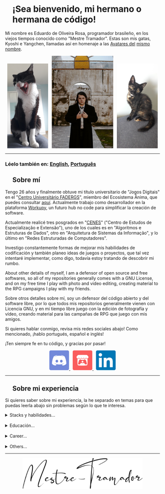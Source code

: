 <div id="toc">
  <ul style="list-style: none;">
    <summary>
      <h1>
        ¡Sea bienvenido, mi hermano o hermana de código!
      </h1>
    </summary>
  </ul>
</div>

<!--
  Cómo se renderiza un h1 y h2 sin subrayado:
  https://gist.github.com/CodeByAidan/bb43bdb1c07c0933d8b67c23515fb912
-->

Mi nombre es Eduardo de Oliveira Rosa, programador brasileño, en los viejos tiempos conocido como
"Mestre Tramador". Estas son mis gatas, Kyoshi e Yangchen, llamadas así en homenaje a las [Avatares del][kyoshi]
[mismo nombre][yangchen].

<p id="mestre-tramador-y-kyoshi-e-yangchen" align="center">
  <img src="./assets/images/kyoshi.jpg" alt="Una foto de mi gata" width="133" height="275" />
  &nbsp;
  <!-- markdownlint-disable-next-line MD013 -->
  <img src="./assets/images/mestre-tramador.jpg" alt="Una foto de mi mismo" width="200" height="300" />
  &nbsp;
  <img src="./assets/images/yangchen.jpg" alt="Una foto de mi gata" width="133" height="275" />
</p>

---

### Léelo también en: [English][en], [Português][pt]

<div id="toc">
  <ul style="list-style: none;">
    <summary>
      <h2>
        Sobre mí
      </h2>
    </summary>
  </ul>
</div>

Tengo 26 años y finalmente obtuve mi título universitario de "Jogos Digitais" en el "[Centro Universitário
FADERGS][fadergs]", miembro del Ecosistema Ânima, que puedes consultar [aquí][fadergs-degree].
Actualmente trabajo como desarrollador en la plataforma [Workupy][workupy], un futuro hub no code
para simplificar la creación de software.

Actualmente realicé tres posgrados en "[CENES]" ("Centro de Estudos de Especialização e
Extensão"), uno de los cuales es en "Algoritmos e Estruturas de Dados", otro en "Arquitetura de
Sistemas da Informação", y lo último en "Redes Estruturadas de Computadores".

Investigo constantemente formas de mejorar mis habilidades de codificación y también planeo ideas de
juegos o proyectos, que tal vez intentaré implementar, como digo, todavía estoy tratando de descobrir
mi rumbo.

About other details of myself, I am a defensor of open source and free softwares, so all of my repositories
generally comes with a GNU License, and on my free time I play with photo and video editing, creating
material to the RPG campaigns I play with my friends.

Sobre otros detalles sobre mí, soy un defensor del código abierto y del software libre, por lo que
todos mis repositorios generalmente vienen con Licencia GNU, y en mi tiempo libre juego con la edición
de fotografía y vídeo, creando material para las campañas de RPG que juego con mis amigos.

Si quieres hablar conmigo, revisa mis redes sociales abajo! Como mencionado, ¡hablo portugués, español
e inglés!

¡Ten siempre fe en tu código, y gracias por pasar!

<p id="ponte-en-contacto" align="center">
  <a href="https://discord.com/users/335813464079728650">
    <img src="./assets/icons/discord.svg" alt="Discord" width="64" height="64" />
  </a>
  &nbsp;
  <a href="https://mestre-tramador.itch.io">
    <img src="./assets/icons/itch.io.svg" alt="Itch.io" width="64" height="64" />
  </a>
  &nbsp;
  <a href="https://www.linkedin.com/in/mestre-tramador">
    <img src="./assets/icons/linkedin.svg" alt="LinkedIn" width="64" height="64" />
  </a>
</p>

---

<div id="toc">
  <ul style="list-style: none;">
    <summary>
      <h2>
        Sobre mi experiencia
      </h2>
    </summary>
  </ul>
</div>

Si quieres saber sobre mi experiencia, la he separado en temas para que puedas leerla abajo sin problemas
según lo que te interesa.

<details>
  <summary>
    Stacks y habilidades...
  </summary>

  <blockquote>
    <!-- markdownlint-disable-next-line MD013 -->
    <abbr title="If you want to accomplish something in the world, idealism is not enough — you need to choose a method that works to achieve the goal. In other words, you need to be pragmatic.">
      "Si quieres lograr algo en el mundo, el idealismo no basta; necesitas elegir un método que funcione
      para alcanzar la meta. En otras palabras, necesitas ser pragmático."
    </abbr>
    - Richard Stallman
  </blockquote>

  <br />

  A lo largo de los años, he llegado a dos conclusiones sobre mis habilidades: que aprendí mucho y
  que tengo mucho más que aprender. Dicho esto, es justo que comparta lo *mucho* que aprendí aquí también.

  <br />

  <!-- #region Programación de Bajo Nivel -->
  <h4>
    Programación de Bajo Nivel
  </h4>

  El primer lenguaje de programación real que aprendí fue C, que usé principalmente en el ámbito académico,
  donde también he desarrollado con Arduino. En general, sé programar en C, pero no soy experto en su
  optimización ni en los complejos detalles sobre estructuras y punteros.

  Mi objetivo principal es empezar a estudiar más lenguajes de bajo nivel como C++, Rust, Zig y Nim,
  e incluso más C, para mejorar mi comprensión de servidores web backend fiables y rápidos, y, por
  supuesto, de juegos visualmente exigentes.
  <!-- #endregion -->

  <br />

  <!-- #region Programación de Alto Nivel -->
  <h4>
    Programación de Alto Nivel
  </h4>

  Después de C, aprendí Java, lo que me abrió los ojos a la Programación Orientada a Objetos. Más tarde,
  perfeccioné mis conocimientos de Java mientras desarrollaba mods para Minecraft o algunos proyectos
  que tenía que realizar en mi trabajo. Aún en programación orientada a objetos, aprendí PHP después
  de Java como mi primer lenguaje backend para la web, y posteriormente C# mientras estudiaba el motor
  de juegos Unity durante mi licenciatura.

  En cuanto a scripting, JavaScript fue el primer lenguaje que aprendí junto con PHP, y probablemente
  es el que más uso actualmente debido a mi trabajo. No obstante, no demasiado tarde aprendí TypeScript
  cuando me introduje en el concepto de frameworks, paquetes y bibliotecas. Recientemente he empezado
  a aprender algo de Python, pero aún me queda mucho camino por recorrer... Lo cual no ocurre con los
  shells de Unix, donde la mayor parte de mi conocimiento autodidacta se centra en POSIX, pero también
  aprendí Bash, Z-Shell y Fish. En Windows, mi conocimiento autodidacta de los archivos Batch es mucho
  menos impresionante, principalmente porque prefiero Unix para programar, pero algún día aprenderé
  más sobre ellos junto con PowerShell.

  Lua ​​es el único lenguaje procedimental de alto nivel que conozco más o menos, y es un objetivo de
  mis estudios junto con Julia, Go y Odin en ese tema. Otros objetivos, en programación orientada a objetos,
  incluyen Ruby, Objective-C, Swift, Kotlin, Scala y Dart. No me entusiasma mucho la programación funcional,
  pero no niego una gana de aprender lenguajes como Haskell, Elixir, Clojure, F# y otras.
  <!-- #endregion -->

  <br />

  <!-- #region Lenguajes de Marcado y Datos -->
  <h4>
    Lenguajes de Marcado y Datos
  </h4>

  Antes de aprender JavaScript y PHP, aprendí primero HTML, pero solo comprendí su semántica correcta
  con mucha más rapidez cuando descubrí los frameworks frontend en JS. Con mi comprensión de las API
  REST, aprendí JSON y XML, y más o menos en esta época conocí SVG, que me llevó más tiempo comprender
  debido a mi falta de habilidades artísticas y de diseño.

  Después de mi primer año trabajando en desarrollo, el uso de YAML y TOML se volvió más común para
  archivos de configuración o atributos, así que también estudié estos formatos. El clásico formato
  INI de texto plano también adquirió importancia para mí en esta época con los archivos `.env`,
  que a su vez añadieron un elemento más a esta stack.
  <!-- #endregion -->

  <br />

  <!-- #region Lenguajes de Estilo -->
  <h4>
    Lenguajes de Estilo
  </h4>

  En realidad, principalmente para la web, aprendí CSS como complemento de HTML, pero recientemente
  he profundizado en conceptos complejos como variables, pseudoclases, funciones y anidación. En cuanto
  a preprocesadores, el único con el que tengo una experiencia considerable es Sass, específicamente
  su sintaxis SCSS, pero deseo aprender más sobre él, ya que quiero aprender LESS y Stylus.

  No me gustan mucho las ideas como JSS ni herramientas similares para generar CSS, por lo que no están
  en mi plan de aprendizaje sobre estilo. Por otro lado, quiero ampliar mis conocimientos sobre lenguajes
  de estilo en áreas más allá de la web.
  <!-- #endregion -->

  <br />

  <!-- #region Motores de Juegos -->
  <h4>
    Motores de Juegos
  </h4>

  El enfoque principal de un desarrollador de juegos son, naturalmente, los motores de juego. El único
  que actualmente sé usar, y por cierto no en su totalidad, es Unity. La mayoría de los juegos que
  desarrollé en Unity fueron académicos o incompletos, así que la única fuente que publiqué es el
  [proyecto final][tcc] de mi licenciatura. Por supuesto, si vale la pena considerar el juego como motor,
  hice [algunos experimentos][mocrr] a prueba y error con mods de Minecraft con Minecraft Forge, pero
  mi gran plan de estudio ahora mismo es Godot, con el que planeo implementar mi primer juego "de verdad",
  pero hablaré de eso más adelante...
  <!-- #endregion -->

  <br />

  <!-- #region Frameworks Web -->
  <h4>
    Frameworks Web
  </h4>

  La idea de los frameworks surgió en mi mente desde mi primer día de prácticas. Naturalmente, desde
  que comprendí sus conceptos, he conocido frameworks web para backend, principalmente para crear APIs
  REST, y para frontend, que incluyen frameworks en JS para crear SPAs y aplicar estilos.

  Siguiendo este orden, el primer framework que conocí fue Laravel y, poco después, Lumen, su microderivado.
  Más tarde, aprendería uno favorito de muchos, Express, que se mantuvo como el más usado durante toda
  mi experiencia laboral, a pesar de que no me gusta el uso de JavaScript para backend. Mi objetivo
  es mejorar esta lista, especialmente estudiando frameworks de otros lenguajes, como Spring, ASP.NET,
  Django, Ruby on Rails y muchos más.

  En cuanto al frontend, Angular fue el primero que aprendí y poco después también aprendí Vue.js.
  A diferencia de la casi infinita cantidad de frameworks de JavaScript, el único que quiero aprender,
  además de los dos mencionados, con el tiempo, es Svelte. Y sobre el tema de estilo, los que aprendí,
  usé y parcialmente amplié en algunos proyectos de trabajo son Bootstrap y Tailwind CSS, pero en general
  este no es mi pico de interés de estudio actualmente.
  <!-- #endregion -->

  <br />

  <!-- #region Bibliotecas Web -->
  <h4>
    Bibliotecas Web
  </h4>

  Resulta un poco confuso si algunas bibliotecas son frameworks o si un framework es lo suficientemente
  pequeño como para serlo. Sin embargo, para una nomenclatura correcta, dos bibliotecas de JavaScript
  que aprendí son jQuery y React. En mi experiencia, he trabajado más con bibliotecas que con frameworks,
  y no creo que deje de aprender con estos últimos, principalmente porque quiero probar htmx y otras
  bibliotecas más orientadas a las MPAs.
  <!-- #endregion -->

  <br />

  <!-- #region Herramientas Web -->
  <h4>
    Herramientas Web
  </h4>

  Dado que la mayor parte de mi experiencia laboral fue con JavaScript, he tenido contacto con diversas
  herramientas para desarrollar las mejores aplicaciones, como compiladores como Babel, Webpack y Vite,
  que también utilicé como servidor de desarrollo con recarga en vivo en paralelo a Nodemon, todo parte
  del ecosistema de Node.js. Soy consciente de que hay muchas más herramientas por descubrir y aprender,
  pero estas las prefiero orientadas al aprendizaje por necesidad.
  <!-- #endregion -->

  <br />

  <!-- #region Servidores Web -->
  <h4>
    Servidores Web
  </h4>

  Actualmente, solo he aprendido, aunque no a fondo, a configurar y mantener un servidor web NGINX
  con proxy inverso, balanceo de carga, reescritura de URL, SSL y caché. Uno de mis principales objetivos
  con respecto a mis conocimientos de NGINX es ampliarlos para aprender sobre conexiones IPv6, solicitudes
  basadas en UDP y mucho más, incluyendo el uso de scripts Lua para procesar las solicitudes entrantes.
  También quiero aprender sobre otros servidores web como Apache, Varnish y Traefik, y quizás construir
  uno solo para adquirir experiencia, capaz de manejar varios protocolos.
  <!-- #endregion -->

  <br />

  <!-- #region Bases de Datos -->
  <h4>
    Bases de Datos
  </h4>

  De todos los tipos de bases de datos que existen, estoy más familiarizado con las relacionales,
  en concreto con MySQL, MariaDB y SQLite. La próxima que quiero estudiar es PostgreSQL. Las bases de
  datos no relacionales son un tema en el que necesito profundizar, pero conozco algunos de sus conceptos
  básicos, como Redis, la única base de datos clave-valor que usé para almacenar en caché algunos datos
  y gestionar colas, lo que también requiere un estudio más profundo.
  <!-- #endregion -->

  <br />

  <!-- #region Infraestructura -->
  <h4>
    Infraestructura
  </h4>

  Cabe aclarar que por Infraestructura me refiero más a la arquitectura de software que a las provisiones
  físicas, y en ese sentido, me complace ampliar cada vez más mis conocimientos de Docker y Kubernetes,
  este último con Minikube, ¡por sus increíbles herramientas y conceptos! También aprendí a usar Certbot
  para generar archivos de certificado. En cuanto a otros servicios, más orientados a terceros, he
  utilizado AWS (EC2, S3, RDS, ElastiCache) y Firebase.

  Planeo aprender más herramientas sobre este tema, como Terraform, Prometheus, Grafana, Elasticsearch,
  Kafka y RabbitMQ. En otras palabras, mi experiencia con DevOps y CI/CD es limitada debido a la falta
  de grandes equipos en las empresas en las que trabajé, lo que hizo que la implementación fuera más
  superficial y reservada, además de que los despliegues no eran tan grandes.
  <!-- #endregion -->

  <br />

  <!-- #region Desarrollo Móvil -->
  <h4>
    Desarrollo Móvil
  </h4>

  Mi experiencia en el desarrollo de aplicaciones móviles proviene principalmente de los frameworks
  Ionic y React Native que aprendí en mi trabajo, lo que significa que estoy más familiarizado con el
  desarrollo híbrido para móviles que con el desarrollo nativo puro. También aprendí a trabajar con
  Android Studio y XCode, así como con Google Play Console y App Store Connect para el despliegue,
  y para Apple, utilicé una máquina virtual debido a que macOS es inasequible en mi lugar de trabajo.

  Además, considero que el desarrollo móvil requiere mucho más tiempo que el desarrollo de escritorio
  y, en general, es mucho más burocrático e inasequible para equipos independientes, especialmente en
  el caso de Apple, pero Android de Google no está muy lejos. En general, tengo mucho más que aprender
  y trabajar con dispositivos móviles, pero es algo que no me estoy planteando como un objetivo
  importante ahora mismo.
  <!-- #endregion -->

  <br />

  <!-- #region Gestores de Paquetes -->
  <h4>
    Gestores de Paquetes
  </h4>

  Herramientas esenciales en nuestra caja de herramientas, para mí, los gestores de paquetes fueron
  una gran revelación al igual que los frameworks cuando los conocí. He trabajado con Composer, npm,
  Yarn, pnpm y, en algunas ocasiones, con Maven, CocoaPods y RubyGems. También trabajé con UPM, el
  gestor de paquetes propio del motor de juegos Unity, cuya publicación investigué un poco más,
  aunque no lo he hecho. También gestioné algunas dependencias con Gradle, si se considera un gestor
  de paquetes.

  Como los sistemas operativos también tienen gestores de paquetes, y considerando que la mayoría de
  las distribuciones de Linux que he usado son de la familia Debian, tengo más experiencia con la
  sintaxis `apt`, pero también tengo considerable experiencia con `yum`, aunque en casos excepcionales.
  Mi objetivo principal es intentar convertirme en un usuario fiel de Nix y NixOS gracias a su estilo
  declarativo.
  <!-- #endregion -->

  <br />

  <!-- #region IDE y Herramientas -->
  <h4>
    IDE y Herramientas
  </h4>

  En este tema, debo decir que prefiero lo simple: un editor de texto con pocas funcionalidades aparte
  del resaltado y completado de sintaxis integrado con una terminal, con la ventaja de un buen navegador
  web, generalmente Firefox. Por eso prefiero VS Code a todos los IDE de JetBrains, y aunque a veces
  uso sus extensiones para gestionar contenedores Docker o bases de datos MySQL, la mayoría de las
  veces uso la terminal para realizar operaciones que no requieren mucha escritura como consultas.

  La productividad es un punto importante, por supuesto, pero no está relacionada en absoluto con
  la competitividad. Mi primera experiencia en programación fue a la antigua usanza, con gedit y compilando
  en la terminal, así que aprendí que la belleza no lo es todo. Aunque sea controvertida, me encanta
  [esta][terry-a-davis] cita de Terry A. Davis:

  <blockquote>
    <!-- markdownlint-disable-next-line MD013 -->
    <abbr title="An idiot admires complexity, a genius admires simplicity, a physicist tries to make it simple, for an idiot anything the more complicated it is the more he will admire it, if you make something so clusterfucked he can't understand it he's gonna think you're a god cause you made it so complicated nobody can understand it. That's how they write journals in Academics, they try to make it so complicated people think you're a genius.">
      Un idiota admira la complejidad, un genio admira la simplicidad, un físico intenta simplificarlo,
      para un idiota, cuanto más complicado sea algo, más lo admirará,s i haces algo tan caótico que
      no lo entienda, pensarán que eres un dios porque lo hiciste tan complicado que nadie podrá entenderlo.
      Así escriben las revistas académicas: intentan complicarlo tanto que la gente piensa que eres
      un genio.
    </abbr>
  </blockquote>

  <br />

  No soy usuario de TempleOS ni planeo serlo, pero admiro algunos de sus ideales, especialmente en
  este sentido. En resumen, solo uso lo que necesito y nada más, siempre me ha llevado al mismo punto
  que a muchos con entornos más sofisticados. Al final, cada uno elige lo que le conviene más.
  <!-- #endregion -->

  <br />

  <!-- #region Preferencias de Sistema Operativo -->
  <h4>
    Preferencias de Sistema Operativo
  </h4>

  Sólo puedo empezar a hablar de sistemas operativos con [esta][nvidia] cita de Linus Torvalds:

  <blockquote>
    [...]
    <abbr title="So, Nvidia, fuck you!">
      Así, Nvidia, ¡vete a joder!
    </abbr>
  </blockquote>

  <br />

  ¿Y por qué? Porque este es el resumen de por qué sigo usando Windows: ¡Juegos! Es un verdadero
  fastidio hacer que la GPU Nvidia que tengo funcione correctamente con una distribución de Linux,
  sin contar el uso de software antitrampas, los requisitos de DirectX, etc. Claro que Windows me
  resulta útil para algunas tareas del usuario final y a menudo considero escribir mi código fuente
  siendo multisistema operativo, con scripts de Shell y archivos Batch implementados, pero nada más.

  Cuando empecé a aprender programación en 2017, aprendí primero con Peppermint OS, luego con Ubuntu
  y después con Linux Mint, que es, sin duda, mi favorito porque prefiero Cinnamon a GNOME. Intenté
  usar Fedora Linux en algunas ocasiones, pero no creo haberlo experimentado como debería, así que
  quiero investigar más sobre él. También quiero estudiar NixOS por su concepto, que me parece mucho
  más atractivo que Arch Linux, que, *by the way*, no uso. Y, por supuesto, no puedo permitirme (e
  incluso si pudiera, no lo haría) comprar un Mac para usar macOS o cualquier cosa que Apple lance.
  <!-- #endregion -->

  <br />

  <!-- #region No Relacionado con la Programación -->
  <h4>
    No Relacionado con la Programación
  </h4>

  Además de programar, lo que más me gusta es leer y escribir historias, que espero publicar algún día.
  También conozco un poco de 3D Max Studio y Blender para modelado 3D, Adobe Photoshop para edición
  de imágenes, LMMS para producción de audio y algunos conceptos clave de dibujo y diseño, todo ello
  aprendido durante mi licenciatura. También realizo pequeñas ediciones de vídeo con Nero Video. Fuera
  del mundo digital, tengo conocimientos de actuación y doblaje, una buena comprensión de Matemática
  y Física, y, por último, tengo algunos conocimientos de hardware y algo menos de robótica.
  <!-- #endregion -->
</details>

<br />

<details>
  <summary>
    Educación...
  </summary>

  <blockquote>
    <abbr title="If I have seen further it is by standing on ye sholders of Giants.">
      "Si he visto más lejos es estar de pie sobre los hombros de gigantes."
    </abbr>
    - Isaac Newton
  </blockquote>

  <br />

  Aprendí a programar entre 2017 y 2018 durante mi curso en "[E.E.E.P. Dr. Solon Tavares][solon]",
  donde obtuve mi certificación como técnico informático al final del año. Al año siguiente, comencé
  a estudiar en el mencionado "[Centro Universitário FADERGS][fadergs]", donde terminé el curso en el
  segundo semestre de 2023, y poco después, comencé mis especializaciones.

  Estoy considerando cursar una maestría y un doctorado, pero mi vocación no está tan alineada con
  la investigación científica como con la aplicación y la creación de proyectos, ya sean de software
  o no. En otras palabras, me parafraseo con [esta][linus-torvalds] cita de Linus Torvalds:

  <blockquote>
    [...]
    <!-- markdownlint-disable-next-line MD013 -->
    <abbr title="And I am not a visionary. I do not have a five-year plan. I'm an engineer. And I think it's really -- I mean -- I'm perfectly happy with all the people who are walking around and just staring at the clouds and looking at the stars and saying, &quot;I want to go there.&quot; But I'm looking at the ground, and I want to fix the pothole that's right in front of me before I fall in. This is the kind of person I am.">
      Y no soy un visionario. No tengo un plan a cinco años. Soy ingeniero. Y creo que, de verdad,
      me siento muy feliz con toda la gente que camina, simplemente mirando las nubes y las estrellas,
      y diciendo: "Quiero ir allí". Pero yo miro al suelo y quiero arreglar el bache que tengo justo
      delante antes de caerme. Ese es el tipo de persona que soy.
    </abbr>
  </blockquote>

  <br />

  Mientras tanto, sé que seguiré tomando muchos cursos, especializaciones y certificaciones en mis
  áreas de interés. Espero poder compartir más trabajos aquí en mi GitHub, una contribución muy necesaria
  para mí. Si quieres consultar más información sobre mi experiencia educativa, consúltala [aquí][educational].
</details>

<br />

<details>
  <summary>
    Career...
  </summary>

  <blockquote>
    <!-- markdownlint-disable-next-line MD013 -->
    <abbr title="Developers, developers, developers, developers, developers, developers, developers, developers, developers, developers, developers, developers, developers, developers.">
      "Desarrolladores, desarrolladores, desarrolladores, desarrolladores, desarrolladores, desarrolladores,
      desarrolladores, desarrolladores, desarrolladores, desarrolladores, desarrolladores, desarrolladores,
      desarrolladores, desarrolladores."
    </abbr>
    - Steve Ballmer
  </blockquote>

  <br />

  Desde agosto de 2019 trabajo como desarrollador, al menos a cierto nivel. Mi primera experiencia
  fue como becario en "[Expermed Perícias Médicas][expermed]", donde también me contrataron como desarrollador
  júnior hasta el primer día de trabajo del año siguiente, 2020, tras ser despedido por estrictas
  razones comerciales. Aun así, este período me sentó una base sólida, especialmente en la magnitud
  de los estándares de código profesional, la relación con otros departamentos de la empresa y,
  finalmente, la orientación hacia el autoaprendizaje. En cuanto a stacks y tecnología, el sistema
  con el que trabajé fue una calculadora de medicina preventiva gerontológica donde un médico podía
  determinar la mejor estrategia para que una persona mayor no enfermara ni se lesionara según su
  estilo de vida. Fue desarrollado con Laravel para el backend y Angular para el frontend,
  contenedorizado en Docker, versionado en Git y publicado bajo el método ágil de Planning Poker.

  Ya sea por pura suerte, casualidad o destino, conocí a mi actual jefe, y ahora buen amigo,
  [John Anderson Mascarello Duarte][jamdu], en enero de 2020, donde conseguí otra pasantía en su empresa.
  Desde entonces, he trabajado para él en diferentes proyectos en sus empresas: primero en "JD Digital
  Soluções" (ahora "[JD Digital Comunicação][jd-comunication]"), luego en "Plugways Digital" (ahora
  "[JD Digital Tecnologia][jd-tech]") y, finalmente, en [Workupy][workupy].

  Con el tiempo, fui ascendiendo en mi puesto bajo su supervisión y adquirí más responsabilidades,
  como la mentoría de nuevos becarios, la arquitectura de nuevos proyectos bajo demanda e incluso
  la toma de decisiones sobre servicios en la nube, pasarelas de pago y otros productos de terceros.
  En cuanto a stacks y tecnología, el primer proyecto en el que trabajé durante mi pasantía fue un
  sistema de rastreo de flotas basado en PHP+HTML+CSS+JS, que también contaba con un decodificador
  para un protocolo GPS propietario. Posteriormente, trabajé en un sistema basado en una API de
  Express en el backend con un frontend SPA en Angular que gestionaba un cruce de big data de usuarios
  que escaneaban códigos QR específicos en ubicaciones específicas para controlar la propagación de
  la COVID-19. Esto, tras la pandemia, dio origen a la idea de un nuevo sistema basado en Laravel para
  el backend y Vue.js para el frontend, que también realizaba un cruce de big data de usuarios, pero
  que también incluía a quienes instalaron una aplicación móvil multiplataforma de Ionic, y posteriormente
  también con las API de datos públicos del gobierno brasileño y Chat GPT.

  Otros proyectos en el mismo período incluyeron un comercio electrónico de visitas audioguiadas en
  una PWA en PHP; una aplicación móvil multiplataforma React Native que generaba informes PDF de
  inspección de propiedades con un editor de fotos integrado; y, finalmente, presté soporte en algunas
  aplicaciones Java. Todos estos proyectos se versionaron en Git y se publicaron bajo el método ágil
  de Programación Extrema (XP).

  En Workupy, la experiencia se modernizó. Refactoricé, sin ayuda de nadie, un software monolítico
  en una compleja arquitectura de microservicios que se ejecuta en contenedores Docker con bases de
  datos separadas, incluyendo relacionales, no relacionales y clave-valor para la cola de trabajos.
  Esta nueva arquitectura también es escalable a un clúster de Kubernetes y se gestiona mediante un
  proxy inverso con múltiples contenedores NGINX. Si quieres consultar más información sobre este proyecto
  o los demás, consúltala [aquí][professional].
</details>

<br />

<details>
  <summary>
    Others...
  </summary>

  <blockquote>
    <!-- markdownlint-disable-next-line MD013 -->
    <abbr title="Ya never too hot, never too cold&#010;Never too young, never too old&#010;Never too skinny, never too fat&#010;Never too dis, never too dat&#010;ya just were ya are&#010;& dat's where it's at.">
      "Es nunca tán caliente, nunca tán helado <br/>
      Nunca tán reciente, nunca tán pasado <br/>
      Nunca tán flaco, nunca tán lardo <br/>
      Nunca tán eso, nunca tán aquélo <br/>
      solo fue lo que es <br/>
      & es donde quédalo."
    </abbr>
    - Dr. John
  </blockquote>

  <br />

  Si te picó la curiosidad, seguro que quieres saber qué significa "Mestre Tramador", ¿no? Bueno, mi
  (antiguo) apodo viene del portugués, donde "Mestre" significa "Maestro" y "Tramador" es una palabra
  que se puede traducir como maquinador, conspirador, narrador o algo similar... En resumen, era el
  apodo de un hombre que "conocía el papel de todos" y lo enseñaba a cualquiera que quisiera escucharlo.

  Además, probablemente haya más que añadir, pero por ahora solo les dejo esta pequeña información.
  Si quieren más, ¡no duden en contactarme!
</details>

---

<p align="center">
  <img
    src="assets/images/logo.png"
    alt="Mestre-Tramador"
    width="391"
    height="100"
  />
</p>

<!--                             ¿POR QUÉ LAS REFERENCIAS EN INGLÉS?                            -->
<!-- Notarás que las referencias abajo están en inglés.                                         -->
<!-- Se hizo de esta manera para que se puedan identificar fácilmente los hipervínculos exactos -->
<!-- entre todos los idiomas.                                                                   -->
[kyoshi]: https://avatar.fandom.com/wiki/Kyoshi
[yangchen]: https://avatar.fandom.com/wiki/Yangchen
[en]: ./README.EN.md
[pt]: ./README.PT.md
[fadergs]: https://www.fadergs.edu.br
[fadergs-degree]: ./data/educational/academics/1-Jogos-Digitais/README.ES.md
[workupy]: https://workupy.com
[cenes]: https://cenes.com.br
[tcc]: https://github.com/Mestre-Tramador/Mestre-Tramador-Unity-Tools
[mocrr]: https://github.com/Mestre-Tramador/Mo-Creatures-Redux-Redone
[terry-a-davis]: https://youtu.be/gBE6glZNJuU?t=1147
[nvidia]: https://www.youtube.com/watch?v=MShbP3OpASA&t=2892
[solon]: https://www.solontavares.com
[linus-torvalds]: https://www.ted.com/talks/linus_torvalds_the_mind_behind_linux
[educational]: ./data/educational/README.ES.md
[expermed]: https://expermed.com.br
[jamdu]: https://www.linkedin.com/in/johnamduarte
[jd-comunication]: https://www.jddigital.com.br
[jd-tech]: https://www.linkedin.com/company/jddigitaltecnologia
[professional]: ./data/professional/README.ES.md
